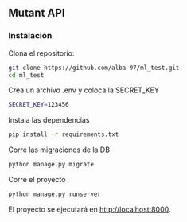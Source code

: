 ## Mutant API

### Instalación

Clona el repositorio:

```bash
git clone https://github.com/alba-97/ml_test.git
cd ml_test
```

Crea un archivo .env y coloca la SECRET_KEY

```bash
SECRET_KEY=123456
```

Instala las dependencias

```bash
pip install -r requirements.txt
```

Corre las migraciones de la DB

```bash
python manage.py migrate
```

Corre el proyecto

```bash
python manage.py runserver
```

El proyecto se ejecutará en [http://localhost:8000](http://localhost:8000).
